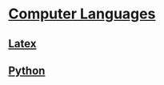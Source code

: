 # [Computer Languages](https://benklassen77.github.io)

## [Latex](Latex.html)

## [Python](python.md)

